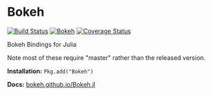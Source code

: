 # Bokeh

[![Build Status](https://travis-ci.org/bokeh/Bokeh.jl.svg?branch=master)](https://travis-ci.org/bokeh/Bokeh.jl)
[![Bokeh](http://pkg.julialang.org/badges/Bokeh_release.svg)](http://pkg.julialang.org/?pkg=Bokeh&ver=release)
[![Coverage Status](https://img.shields.io/coveralls/bokeh/Bokeh.jl.svg)](https://coveralls.io/r/bokeh/Bokeh.jl?branch=master)

Bokeh Bindings for Julia

Note most of these require "master" rather than the released version.

**Installation:** `Pkg.add("Bokeh")`

**Docs:** [bokeh.github.io/Bokeh.jl](http://bokeh.github.io/Bokeh.jl/)

<!-- deploy: rm -r site/; mkdocs build; cp -r docs/examples/ site/; ghp-import -p site/ -->